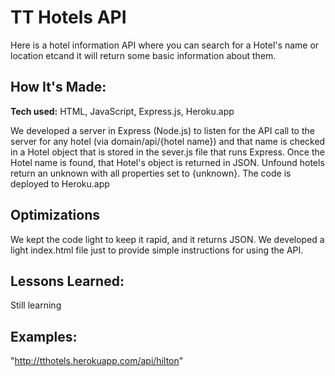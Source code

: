 # TT Hotels API
Here is a hotel information API where you can search for a Hotel's name or location etcand it will return some basic information about them.

## How It's Made:

**Tech used:** HTML, JavaScript, Express.js, Heroku.app

We developed a server in Express (Node.js) to listen for the API call to the server for any hotel (via domain/api/{hotel name}) and that name is checked in a Hotel object that is stored in the sever.js file that runs Express. Once the Hotel name is found, that Hotel's object is returned in JSON. Unfound hotels return an unknown with all properties set to {unknown}.
The code is deployed to Heroku.app

## Optimizations

We kept the code light to keep it rapid, and it returns JSON. We developed a light index.html file just to provide simple instructions for using the API.

## Lessons Learned:

Still learning

## Examples:

"http://tthotels.herokuapp.com/api/hilton"



